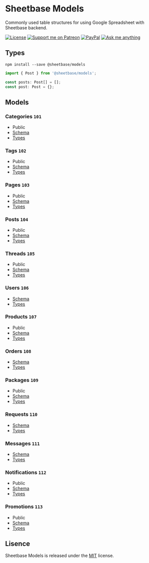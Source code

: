 # Sheetbase Models

Commonly used table structures for using Google Spreadsheet with Sheetbase backend.

<!-- <block:header> -->

[![License][license_badge]][license_url] [![Support me on Patreon][patreon_badge]][patreon_url] [![PayPal][paypal_donate_badge]][paypal_donate_url] [![Ask me anything][ask_me_badge]][ask_me_url]

<!-- </block:header> -->

## Types

`npm install --save @sheetbase/models`

```ts
import { Post } from '@sheetbase/models';

const posts: Post[] = [];
const post: Post = {};

```

## Models

### Categories `101`

- Public
- [Schema](https://github.com/sheetbase/models/blob/master/models/categories.json)
- [Types](https://github.com/sheetbase/models/blob/master/src/category.ts)

### Tags `102`

- Public
- [Schema](https://github.com/sheetbase/models/blob/master/models/tags.json)
- [Types](https://github.com/sheetbase/models/blob/master/src/tag.ts)

### Pages `103`

- Public
- [Schema](https://github.com/sheetbase/models/blob/master/models/pages.json)
- [Types](https://github.com/sheetbase/models/blob/master/src/page.ts)

### Posts `104`

- Public
- [Schema](https://github.com/sheetbase/models/blob/master/models/posts.json)
- [Types](https://github.com/sheetbase/models/blob/master/src/post.ts)

### Threads `105`

- Public
- [Schema](https://github.com/sheetbase/models/blob/master/models/threads.json)
- [Types](https://github.com/sheetbase/models/blob/master/src/thread.ts)

### Users `106`

- [Schema](https://github.com/sheetbase/models/blob/master/models/users.json)
- [Types](https://github.com/sheetbase/models/blob/master/src/user.ts)

### Products `107`

- Public
- [Schema](https://github.com/sheetbase/models/blob/master/models/products.json)
- [Types](https://github.com/sheetbase/models/blob/master/src/product.ts)

### Orders `108`

- [Schema](https://github.com/sheetbase/models/blob/master/models/orders.json)
- [Types](https://github.com/sheetbase/models/blob/master/src/order.ts)

### Packages `109`

- Public
- [Schema](https://github.com/sheetbase/models/blob/master/models/packages.json)
- [Types](https://github.com/sheetbase/models/blob/master/src/package.ts)

### Requests `110`

- [Schema](https://github.com/sheetbase/models/blob/master/models/requests.json)
- [Types](https://github.com/sheetbase/models/blob/master/src/request.ts)

### Messages `111`

- [Schema](https://github.com/sheetbase/models/blob/master/models/messages.json)
- [Types](https://github.com/sheetbase/models/blob/master/src/message.ts)

### Notifications `112`

- Public
- [Schema](https://github.com/sheetbase/models/blob/master/models/notifications.json)
- [Types](https://github.com/sheetbase/models/blob/master/src/notification.ts)

### Promotions `113`

- Public
- [Schema](https://github.com/sheetbase/models/blob/master/models/promotions.json)
- [Types](https://github.com/sheetbase/models/blob/master/src/promotion.ts)

## Lisence

Sheetbase Models is released under the [MIT](https://github.com/sheetbase/models/blob/master/LICENSE) license.

<!-- <block:footer> -->

[license_badge]: https://img.shields.io/github/license/mashape/apistatus.svg
[license_url]: https://github.com/sheetbase/models/blob/master/LICENSE
[patreon_badge]: https://lamnhan.github.io/assets/images/badges/patreon.svg
[patreon_url]: https://www.patreon.com/lamnhan
[paypal_donate_badge]: https://lamnhan.github.io/assets/images/badges/paypal_donate.svg
[paypal_donate_url]: https://www.paypal.me/lamnhan
[ask_me_badge]: https://img.shields.io/badge/ask/me-anything-1abc9c.svg
[ask_me_url]: https://m.me/sheetbase

<!-- </block:footer> -->